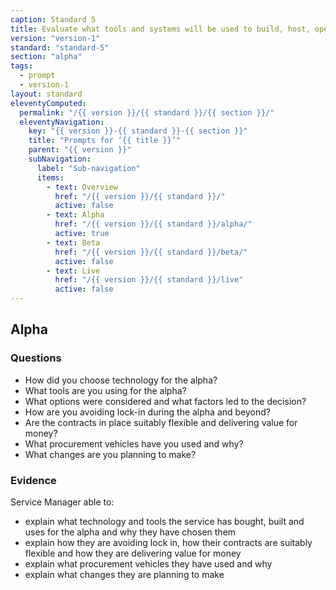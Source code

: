 ```yaml
---
caption: Standard 5
title: Evaluate what tools and systems will be used to build, host, operate and measure a service, and how to procure them.
version: "version-1"
standard: "standard-5"
section: "alpha"
tags:
  - prompt
  - version-1
layout: standard
eleventyComputed:
  permalink: "/{{ version }}/{{ standard }}/{{ section }}/"
  eleventyNavigation:
    key: "{{ version }}-{{ standard }}-{{ section }}"
    title: "Prompts for ‘{{ title }}’"
    parent: "{{ version }}"
    subNavigation:
      label: "Sub-navigation"
      items:
        - text: Overview
          href: "/{{ version }}/{{ standard }}/"
          active: false
        - text: Alpha
          href: "/{{ version }}/{{ standard }}/alpha/"
          active: true
        - text: Beta
          href: "/{{ version }}/{{ standard }}/beta/"
          active: false
        - text: Live
          href: "/{{ version }}/{{ standard }}/live"
          active: false
---
```


## Alpha

### Questions

- How did you choose technology for the alpha?
- What tools are you using for the alpha?
- What options were considered and what factors led to the decision?
- How are you avoiding lock-in during the alpha and beyond?
- Are the contracts in place suitably flexible and delivering value for money?
- What procurement vehicles have you used and why?
- What changes are you planning to make?

### Evidence

Service Manager able to:

- explain what technology and tools the service has bought, built and uses for the alpha and why they have chosen them
- explain how they are avoiding lock in, how their contracts are suitably flexible and how they are delivering value for money
- explain what procurement vehicles they have used and why
- explain what changes they are planning to make
